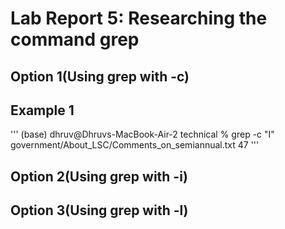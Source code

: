# Lab Report 5: Researching the command grep

## Option 1(Using grep with -c)

## Example 1
'''
(base) dhruv@Dhruvs-MacBook-Air-2 technical % grep -c "I" government/About_LSC/Comments_on_semiannual.txt 
47
'''
## Option 2(Using grep with -i)

## Option 3(Using grep with -l)

